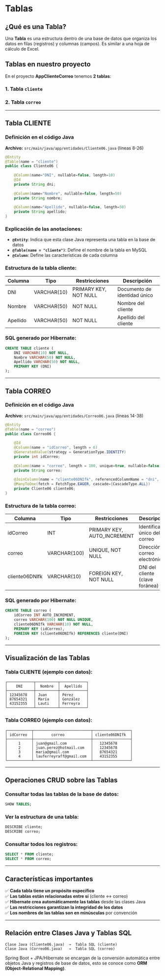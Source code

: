 # Tablas

## ¿Qué es una Tabla?

Una **Tabla** es una estructura dentro de una base de datos que organiza los datos en filas (registros) y columnas (campos). Es similar a una hoja de cálculo de Excel.

## Tablas en nuestro proyecto

En el proyecto **AppClienteCorreo** tenemos **2 tablas**:

### 1. Tabla `cliente`
### 2. Tabla `correo`

---

## Tabla CLIENTE

### Definición en el código Java

**Archivo:** `src/main/java/app/entidades/Cliente06.java` (líneas 8-26)

```java
@Entity
@Table(name = "cliente")
public class Cliente06 {
    
    @Column(name="DNI", nullable=false, length=10)
    @Id
    private String dni;
    
    @Column(name="Nombre", nullable=false, length=50)
    private String nombre;
    
    @Column(name="Apellido", nullable=false, length=50)
    private String apellido;
}
```

### Explicación de las anotaciones:

- **`@Entity`**: Indica que esta clase Java representa una tabla en la base de datos
- **`@Table(name = "cliente")`**: Define el nombre de la tabla en MySQL
- **`@Column`**: Define las características de cada columna

### Estructura de la tabla cliente:

| Columna   | Tipo        | Restricciones          | Descripción                    |
|-----------|-------------|------------------------|--------------------------------|
| DNI       | VARCHAR(10) | PRIMARY KEY, NOT NULL  | Documento de identidad único   |
| Nombre    | VARCHAR(50) | NOT NULL               | Nombre del cliente             |
| Apellido  | VARCHAR(50) | NOT NULL               | Apellido del cliente           |

### SQL generado por Hibernate:

```sql
CREATE TABLE cliente (
    DNI VARCHAR(10) NOT NULL,
    Nombre VARCHAR(50) NOT NULL,
    Apellido VARCHAR(50) NOT NULL,
    PRIMARY KEY (DNI)
);
```

---

## Tabla CORREO

### Definición en el código Java

**Archivo:** `src/main/java/app/entidades/Correo06.java` (líneas 14-38)

```java
@Entity
@Table(name = "correo")
public class Correo06 {
    
    @Id
    @Column(name = "idCorreo", length = 6)
    @GeneratedValue(strategy = GenerationType.IDENTITY)
    private int idCorreo;
    
    @Column(name = "correo", length = 100, unique=true, nullable=false)
    private String correo;
    
    @JoinColumn(name = "cliente06DNIfk", referencedColumnName = "dni", nullable=false)
    @ManyToOne(fetch = FetchType.EAGER, cascade={CascadeType.ALL})
    private Cliente06 cliente06;
}
```

### Estructura de la tabla correo:

| Columna          | Tipo         | Restricciones                    | Descripción                        |
|------------------|--------------|----------------------------------|------------------------------------|
| idCorreo         | INT          | PRIMARY KEY, AUTO_INCREMENT      | Identificador único del correo     |
| correo           | VARCHAR(100) | UNIQUE, NOT NULL                 | Dirección de correo electrónico    |
| cliente06DNIfk   | VARCHAR(10)  | FOREIGN KEY, NOT NULL            | DNI del cliente (clave foránea)    |

### SQL generado por Hibernate:

```sql
CREATE TABLE correo (
    idCorreo INT AUTO_INCREMENT,
    correo VARCHAR(100) NOT NULL UNIQUE,
    cliente06DNIfk VARCHAR(10) NOT NULL,
    PRIMARY KEY (idCorreo),
    FOREIGN KEY (cliente06DNIfk) REFERENCES cliente(DNI)
);
```

---

## Visualización de las Tablas

### Tabla CLIENTE (ejemplo con datos):

```
┌────────────┬──────────┬────────────┐
│    DNI     │  Nombre  │  Apellido  │
├────────────┼──────────┼────────────┤
│ 12345678   │ Juan     │ Pérez      │
│ 87654321   │ María    │ González   │
│ 43152355   │ Lauti    │ Ferreyra   │
└────────────┴──────────┴────────────┘
```

### Tabla CORREO (ejemplo con datos):

```
┌───────────┬──────────────────────────┬─────────────────┐
│ idCorreo  │        correo            │ cliente06DNIfk  │
├───────────┼──────────────────────────┼─────────────────┤
│     1     │ juan@gmail.com           │   12345678      │
│     2     │ juan.perez@hotmail.com   │   12345678      │
│     3     │ maria@gmail.com          │   87654321      │
│     4     │ lauferreyraff@gmail.com  │   43152355      │
└───────────┴──────────────────────────┴─────────────────┘
```

---

## Operaciones CRUD sobre las Tablas

### Consultar todas las tablas de la base de datos:

```sql
SHOW TABLES;
```

### Ver la estructura de una tabla:

```sql
DESCRIBE cliente;
DESCRIBE correo;
```

### Consultar todos los registros:

```sql
SELECT * FROM cliente;
SELECT * FROM correo;
```

---

## Características importantes

✅ **Cada tabla tiene un propósito específico**  
✅ **Las tablas están relacionadas entre sí** (cliente ↔ correo)  
✅ **Hibernate crea automáticamente las tablas** desde las clases Java  
✅ **Las restricciones garantizan la integridad de los datos**  
✅ **Los nombres de las tablas son en minúsculas** por convención  

---

## Relación entre Clases Java y Tablas SQL

```
Clase Java (Cliente06.java)  →  Tabla SQL (cliente)
Clase Java (Correo06.java)   →  Tabla SQL (correo)
```

Spring Boot + JPA/Hibernate se encargan de la conversión automática entre objetos Java y registros de base de datos, esto se conoce como **ORM (Object-Relational Mapping)**.
